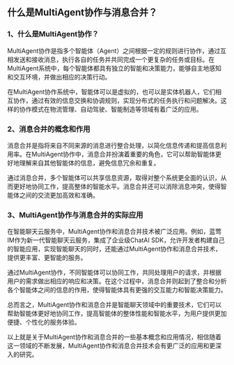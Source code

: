 ## 什么是MultiAgent协作与消息合并？

### 1、什么是MultiAgent协作？

MultiAgent协作是指多个智能体（Agent）之间根据一定的规则进行协作，通过互相发送和接收消息，执行各自的任务并共同完成一个更复杂的任务或目标。在MultiAgent系统中，每个智能体都具有独立的智能和决策能力，能够自主地感知和交互环境，并做出相应的决策行动。

在MultiAgent协作系统中，智能体可以是虚拟的，也可以是实体机器人，它们相互协作，通过有效的信息交换和协调规则，实现分布式的任务执行和问题解决。这样的协作模式在物流管理、自动驾驶、智能制造等领域有着广泛的应用。

### 2、消息合并的概念和作用

消息合并是指将来自不同来源的消息进行整合处理，以简化信息传递和提高信息利用率。在MultiAgent协作中，消息合并扮演着重要的角色，它可以帮助智能体更好地理解来自其他智能体的信息，避免信息冗余和重复。

通过消息合并，多个智能体可以共享信息资源，取得对整个系统更全面的认识，从而更好地协同工作，提高整体的智能水平。消息合并还可以消除消息冲突，使得智能体之间的交流更加高效和准确。

### 3、MultiAgent协作与消息合并的实际应用

在智能聊天云服务中，MultiAgent协作和消息合并技术被广泛应用。例如，蓝莺IM作为新一代智能聊天云服务，集成了企业级ChatAI SDK，允许开发者构建自己的智能应用，实现智能聊天的同时，还能通过MultiAgent协作和消息合并技术，提供更丰富、更智能的服务。

通过MultiAgent协作，不同智能体可以协同工作，共同处理用户的请求，并根据用户的需求做出相应的响应和决策。在这个过程中，消息合并则起到了整合和分析各个智能体之间的信息的作用，使得智能体具有更强的交互能力和智能决策能力。

总而言之，MultiAgent协作和消息合并是智能聊天领域中的重要技术，它们可以帮助智能体更好地协同工作，提高智能体的整体性能和智能水平，为用户提供更加便捷、个性化的服务体验。

以上就是关于MultiAgent协作和消息合并的一些基本概念和应用情况，相信随着这一领域的不断发展，MultiAgent协作和消息合并技术会有更广泛的应用和更深入的研究。